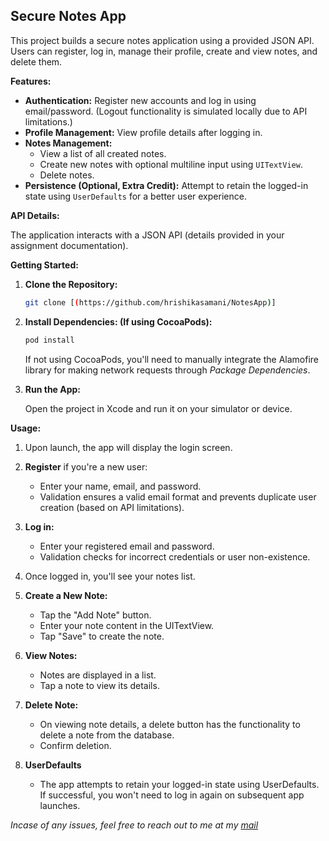 ## Secure Notes App

This project builds a secure notes application using a provided JSON API. Users can register, log in, manage their profile, create and view notes, and delete them.

**Features:**

- **Authentication:** Register new accounts and log in using email/password. (Logout functionality is simulated locally due to API limitations.)
- **Profile Management:** View profile details after logging in.
- **Notes Management:**
    - View a list of all created notes.
    - Create new notes with optional multiline input using `UITextView`.
    - Delete notes.
- **Persistence (Optional, Extra Credit):** Attempt to retain the logged-in state using `UserDefaults` for a better user experience.

**API Details:**

The application interacts with a JSON API (details provided in your assignment documentation).

**Getting Started:**

1. **Clone the Repository:**

   ```bash
   git clone [(https://github.com/hrishikasamani/NotesApp)]
   ```
   
2. **Install Dependencies: (If using CocoaPods):**

   ```bash
   pod install
   ```
   
   If not using CocoaPods, you'll need to manually integrate the Alamofire library for making network requests through *Package Dependencies*.
   
3. **Run the App:**
   
   Open the project in Xcode and run it on your simulator or device.


**Usage:**

1. Upon launch, the app will display the login screen.
   
2. **Register** if you're a new user:
   - Enter your name, email, and password.
   - Validation ensures a valid email format and prevents duplicate user creation (based on API limitations).

3. **Log in:**
   - Enter your registered email and password.
   - Validation checks for incorrect credentials or user non-existence.

4. Once logged in, you'll see your notes list.

5. **Create a New Note:**
   - Tap the "Add Note" button.
   - Enter your note content in the UITextView.
   - Tap "Save" to create the note.
   
7. **View Notes:**
   - Notes are displayed in a list.
   - Tap a note to view its details.

8. **Delete Note:**
   - On viewing note details, a delete button has the functionality to delete a note from the database.
   - Confirm deletion.

9. **UserDefaults**
   - The app attempts to retain your logged-in state using UserDefaults. If successful, you won't need to log in again on subsequent app launches.


*Incase of any issues, feel free to reach out to me at my [mail](hrishikasamani@gmail.com)*
